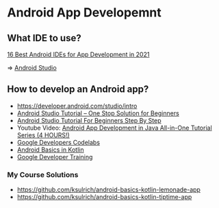 # Android App Developemnt

## What IDE to use?

[16 Best Android IDEs for App Development in 2021](https://selectedfirms.co/blog/best-android-ides-for-app-development)

=> [Android Studio](https://developer.android.com/studio)

## How to develop an Android app?

* <https://developer.android.com/studio/intro>
* [Android Studio Tutorial – One Stop Solution for Beginners](https://www.edureka.co/blog/android-studio-tutorial/)
* [Android Studio Tutorial For Beginners Step By Step](https://abhiandroid.com/androidstudio/)
* Youtube Video: [Android App Development in Java All-in-One Tutorial Series (4 HOURS!)](https://www.youtube.com/watch?v=tZvjSl9dswg)
* [Google Developers Codelabs](https://codelabs.developers.google.com/?cat=android)
* [Android Basics in Kotlin](https://developer.android.com/courses/android-basics-kotlin/course)
* [Google Developer Training](https://github.com/google-developer-training)

### My Course Solutions

* <https://github.com/ksulrich/android-basics-kotlin-lemonade-app>
* <https://github.com/ksulrich/android-basics-kotlin-tiptime-app>
